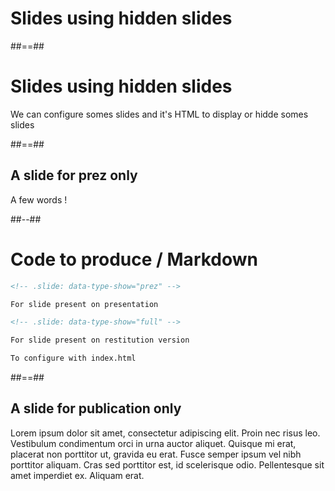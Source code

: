 <!-- .slide: class="transition" -->

# Slides using hidden slides

##==##

# Slides using hidden slides

We can configure somes slides and it's HTML to display or hidde somes slides

##==##

<!-- .slide: data-type-show="prez" -->

## A slide for prez only

A few words !

##--##

<!-- .slide: class="with-code" -->

# Code to produce / Markdown

```markdown
<!-- .slide: data-type-show="prez" -->

For slide present on presentation

<!-- .slide: data-type-show="full" -->

For slide present on restitution version

To configure with index.html
```

##==##

<!-- .slide: data-type-show="full" -->

## A slide for publication only

Lorem ipsum dolor sit amet, consectetur adipiscing elit. Proin nec risus leo. Vestibulum condimentum orci in urna auctor aliquet. Quisque mi erat, placerat non porttitor ut, gravida eu erat. Fusce semper ipsum vel nibh porttitor aliquam. Cras sed porttitor est, id scelerisque odio. Pellentesque sit amet imperdiet ex. Aliquam erat.
